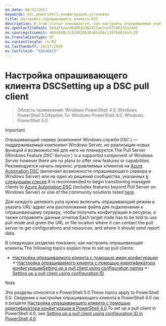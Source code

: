 ```yaml
---
ms.date: 06/12/2017
keywords: dsc,powershell,конфигурация,установка
title: Настройка опрашивающего клиента DSC
description: В этой статье описывается, как настроить опрашиваемый клиент DSC.
ms.openlocfilehash: 584af3aee46d801e363422ae7a197348231a1442
ms.sourcegitcommit: 488a940c7c828820b36a6ba56c119f64614afc29
ms.translationtype: HT
ms.contentlocale: ru-RU
ms.lasthandoff: 10/27/2020
ms.locfileid: "92646815"
---
```

# <a name="setting-up-a-dsc-pull-client"></a><span data-ttu-id="35325-104">Настройка опрашивающего клиента DSC</span><span class="sxs-lookup"><span data-stu-id="35325-104">Setting up a DSC pull client</span></span>

> <span data-ttu-id="35325-105">Область применения: Windows PowerShell 4.0, Windows PowerShell 5.0</span><span class="sxs-lookup"><span data-stu-id="35325-105">Applies To: Windows PowerShell 4.0, Windows PowerShell 5.0</span></span>

> [!IMPORTANT]
> <span data-ttu-id="35325-106">Опрашивающий сервер (компонент Windows *служба DSC* ) — поддерживаемый компонент Windows Server, но реализация новых функций и возможностей для него не планируется.</span><span class="sxs-lookup"><span data-stu-id="35325-106">The Pull Server (Windows Feature *DSC-Service* ) is a supported component of Windows Server however there are no plans to offer new features or capabilities.</span></span> <span data-ttu-id="35325-107">Рекомендуется начать перенос управляемых клиентов на [Azure Automation DSC](/azure/automation/automation-dsc-getting-started) (включает возможности опрашивающего сервера в Windows Server) или на одно из решений сообщества, указанных [в следующем списке](pullserver.md#community-solutions-for-pull-service).</span><span class="sxs-lookup"><span data-stu-id="35325-107">It is recommended to begin transitioning managed clients to [Azure Automation DSC](/azure/automation/automation-dsc-getting-started) (includes features beyond Pull Server on Windows Server) or one of the community solutions listed [here](pullserver.md#community-solutions-for-pull-service).</span></span>

<span data-ttu-id="35325-108">Для каждого целевого узла нужно включить опрашивающий режим и указать URL-адрес или расположение файла для подключения к опрашивающему серверу, чтобы получать конфигурации и ресурсы, а также отправлять данные отчетов.</span><span class="sxs-lookup"><span data-stu-id="35325-108">Each target node has to be told to use pull mode and given the URL or file location where it can contact the pull server to get configurations and resources, and where it should send report data.</span></span>

<span data-ttu-id="35325-109">В следующих разделах показано, как настроить опрашивающие клиенты.</span><span class="sxs-lookup"><span data-stu-id="35325-109">The following topics explain how to set up pull clients:</span></span>

- <span data-ttu-id="35325-110">[Настройка опрашиваемого клиента с помощью имен конфигурации](pullClientConfigNames.md)
\*-[Настройка опрашиваемого клиента с помощью идентификатора конфигурации](pullClientConfigID.md)</span><span class="sxs-lookup"><span data-stu-id="35325-110">[Setting up a pull client using configuration names](pullClientConfigNames.md)
\*-[Setting up a pull client using configuration ID](pullClientConfigID.md)</span></span>

> [!NOTE]
> <span data-ttu-id="35325-111">Эти разделы относятся к PowerShell 5.0.</span><span class="sxs-lookup"><span data-stu-id="35325-111">These topics apply to PowerShell 5.0.</span></span> <span data-ttu-id="35325-112">Сведения о настройке опрашивающего клиента в PowerShell 4.0 см. в разделе [Настройка опрашивающего клиента с помощью идентификатора конфигурации в PowerShell 4.0](pullClientConfigID4.md).</span><span class="sxs-lookup"><span data-stu-id="35325-112">To set up a pull client in PowerShell 4.0, see [Setting up a pull client using configuration ID in PowerShell 4.0](pullClientConfigID4.md).</span></span>
